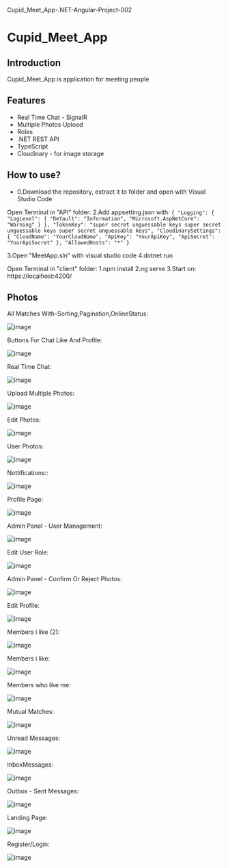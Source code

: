Cupid_Meet_App-.NET-Angular-Project-002

# Cupid_Meet_App

## Introduction

Cupid_Meet_App is application for meeting people

## Features

- Real Time Chat - SignalR
- Multiple Photos Upload
- Roles
- .NET REST API
- TypeScript
- Cloudinary - for image storage

## How to use?

- 0.Download the repository, extract it to folder and open with Visual Studio Code

Open Terminal in "API" folder:
2.Add appsetting.json with:
`{
  "Logging": {
    "LogLevel": {
      "Default": "Information",
      "Microsoft.AspNetCore": "Warning"
    }
  },
  "TokenKey": "super secret unguessable keys super secret unguessable keys super secret unguessable keys",
  "CloudinarySettings": {
    "CloudName": "YourCloudName",
    "ApiKey": "YourApiKey",
    "ApiSecret": "YourApiSecret"
  },
  "AllowedHosts": "*"
}`

3.Open "MeetApp.sln" with visual studio code
4.dotnet run

Open Terminal in "client" folder:
1.npm install
2.ng serve
3.Start on: https://localhost:4200/

## Photos

All Matches With-Sorting,Pagination,OnlineStatus:

![image](/API/wwwroot/assets/Images/1All_Matches_With-Sorting,Pagination,OnlineStatus.png)

Buttons For Chat Like And Profile:

![image](/API/wwwroot/assets/Images/2Buttons_For_Chat_Like_And_Profile.png)

Real Time Chat:

![image](/API/wwwroot/assets/Images/3Real%20Time%20Chat.png)

Upload Multiple Photos:

![image](/API/wwwroot/assets/Images/4Upload%20Multiple%20Photos.png)

Edit Photos:

![image](/API/wwwroot/assets/Images/5Edit%20Photos.png)

User Photos:

![image](/API/wwwroot/assets/Images/6All_User_Photos.png)

Nottifications::

![image](/API/wwwroot/assets/Images/7Notifications.png)

Profile Page:

![image](/API/wwwroot/assets/Images/8Profile%20page.png)

Admin Panel - User Management:

![image](/API/wwwroot/assets/Images/9Admin_Panel-User_Management.png)

Edit User Role:

![image](/API/wwwroot/assets/Images/10Edit_User_Role.png)

Admin Panel - Confirm Or Reject Photos:

![image](/API/wwwroot/assets/Images/11Admin_Panel-Confirm_Or_Reject_Photos.png)

Edit Profile:

![image](/API/wwwroot/assets/Images/12Edit%20Profile.png)

Members i like (2):

![image](/API/wwwroot/assets/Images/13Members%20i%20like%20(2).png)

Members i like:

![image](/API/wwwroot/assets/Images/13Members%20I%20like.png)

Members who like me:

![image](/API/wwwroot/assets/Images/14members%20who%20like%20u.png)

Mutual Matches:

![image](/API/wwwroot/assets/Images/15Mutual%20Matches.png)

Unread Messages:

![image](/API/wwwroot/assets/Images/16unread%20Messages.png)

InboxMessages:

![image](/API/wwwroot/assets/Images/17InboxMessages.png)

Outbox - Sent Messages:

![image](/API/wwwroot/assets/Images/18Outbox%20-%20Sent%20Messages.png)

Landing Page:

![image](/API/wwwroot/assets/Images/19LandingPage.png)

Register/Login:

![image](/API/wwwroot/assets/Images/20RegisterLogin.png)






